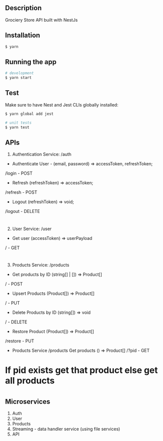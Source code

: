 ## Description

Grociery Store API built with NestJs

## Installation

```bash
$ yarn
```

## Running the app

```bash
# development
$ yarn start

```

## Test

Make sure to have Nest and Jest CLIs globally installed:

```bash
$ yarn global add jest
```

```bash
# unit tests
$ yarn test
```

## APIs

1. Authentication Service: /auth  

  * Authenticate User - (email, password) => accessToken, refreshToken;  
  
   /login - POST    

  * Refresh (refreshToken) => accessToken;
   
   /refresh - POST

  * Logout (refreshToken) => void;
   
   /logout - DELETE
   #
2. User Service: /user  

  * Get user (accessToken) => userPayload
   
   / - GET
   #
3. Products Service: /products
  * Get products by ID (string[] | []) => Product[]
   
   / - POST

  * Upsert Products (Product[]) => Product[]
   
   / - PUT

  * Delete Products by ID (string[]) => void
   
   / - DELETE

  * Restore Product (Product[]) => Product[]
   
   /restore - PUT

  * Products Service /products
   Get products () => Product[]
   /?pid - GET
   # If pid exists get that product else get all products
   
   #
## Microservices

1. Auth
2. User
3. Products
4. Streaming - data handler service (using file services)
5. API
